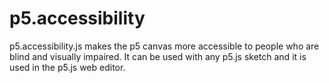# p5.accessibility
p5.accessibility.js makes the p5 canvas more accessible to people who are blind and visually impaired. It can be used with any p5.js sketch and it is used in the p5.js web editor.
